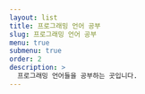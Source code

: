 ```yaml
---
layout: list
title: 프로그래밍 언어 공부
slug: 프로그래밍 언어 공부
menu: true
submenu: true
order: 2
description: >
  프로그래밍 언어들을 공부하는 곳입니다.
---
```

